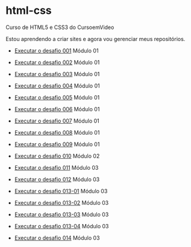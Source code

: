 # html-css
 Curso de HTML5 e CSS3 do CursoemVideo

Estou aprendendo a criar sites e agora vou gerenciar meus repositórios.

* <p><a href="https://erikaestudar.github.io/html-css/modulo-01/html-css-desafios/d001.html">Executar o desafio 001</a> Módulo 01</p>
* <p><a href="https://erikaestudar.github.io/html-css/modulo-01/html-css-desafios/d002/d002.html">Executar o desafio 002</a> Módulo 01</p>
* <p><a href="https://erikaestudar.github.io/html-css/modulo-01/html-css-desafios//d003/index.html">Executar o desafio 003</a> Módulo 01</p>
* <p><a href="https://erikaestudar.github.io/html-css/modulo-01/html-css-desafios/d004/d004.html">Executar o desafio 004</a> Módulo 01</p>
* <p><a href="https://erikaestudar.github.io/html-css/modulo-01/html-css-desafios/d005/d005.html">Executar o desafio 005</a> Módulo 01</p>
* <p><a href="https://erikaestudar.github.io/html-css/modulo-01/html-css-desafios/d006.html">Executar o desafio 006</a> Módulo 01</p>
* <p><a href="https://erikaestudar.github.io/html-css/modulo-01/html-css-desafios/d007/index.html">Executar o desafio 007</a> Módulo 01</p>
* <p><a href="https://erikaestudar.github.io/html-css/modulo-01/html-css-desafios/d008/index.html">Executar o desafio 008</a> Módulo 01</p>

* <p><a href="https://erikaestudar.github.io/html-css/modulo-01/html-css-desafios/d009/index.html">Executar o desafio 009</a> Módulo 01</p>

* <p><a href="https://erikaestudar.github.io/html-css/modulo-02/html-css-desafios/d010/d010.html">Executar o desafio 010</a> Módulo 02</p>
* <p><a href="https://erikaestudar.github.io/html-css/modulo-03/html-css-desafios/d011/index.html">Executar o desafio 011</a> Módulo 03</p>
* <p><a href="https://erikaestudar.github.io/html-css/modulo-03/html-css-desafios/d012/index.html">Executar o desafio 012</a> Módulo 03</p>
* <p><a href="https://erikaestudar.github.io/html-css/modulo-03/html-css-desafios/d013/desafio-13-01.html">Executar o desafio 013-01</a> Módulo 03</p>
* <p><a href="https://erikaestudar.github.io/html-css/modulo-03/html-css-desafios/d013/desafio-13-02.html">Executar o desafio 013-02</a> Módulo 03</p>
* <p><a href="https://erikaestudar.github.io/html-css/modulo-03/html-css-desafios/d013/desafio-13-03.html">Executar o desafio 013-03</a> Módulo 03</p>
* <p><a href="https://erikaestudar.github.io/html-css/modulo-03/html-css-desafios/d013/desafio-13-04.html">Executar o desafio 013-04</a> Módulo 03</p>
* <p><a href="https://erikaestudar.github.io/html-css/modulo-03/html-css-desafios/d014/index.html">Executar o desafio 014</a> Módulo 03</p>